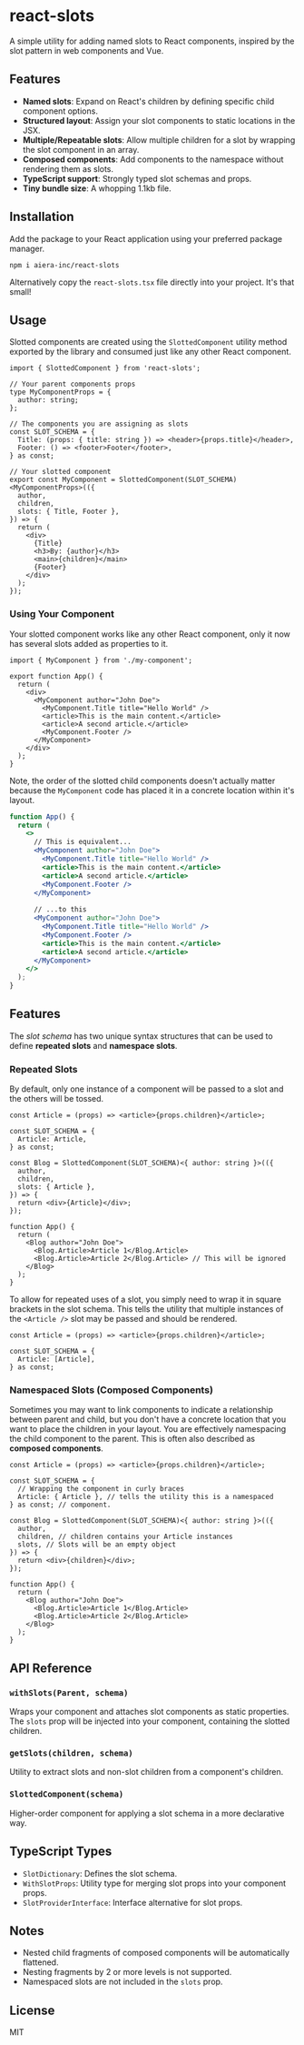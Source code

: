 # react-slots

A simple utility for adding named slots to React components, inspired by the slot pattern in web components and Vue.

## Features

- **Named slots**: Expand on React's children by defining specific child component options.
- **Structured layout**: Assign your slot components to static locations in the JSX.
- **Multiple/Repeatable slots**: Allow multiple children for a slot by wrapping the slot component in an array.
- **Composed components**: Add components to the namespace without rendering them as slots.
- **TypeScript support**: Strongly typed slot schemas and props.
- **Tiny bundle size**: A whopping 1.1kb file.

## Installation

Add the package to your React application using your preferred package manager.

```
npm i aiera-inc/react-slots
```

Alternatively copy the `react-slots.tsx` file directly into your project. It's that small!

## Usage

Slotted components are created using the `SlottedComponent` utility method exported by the library and consumed just like any other React component.

```tsx
import { SlottedComponent } from 'react-slots';

// Your parent components props
type MyComponentProps = {
  author: string;
};

// The components you are assigning as slots
const SLOT_SCHEMA = {
  Title: (props: { title: string }) => <header>{props.title}</header>,
  Footer: () => <footer>Footer</footer>,
} as const;

// Your slotted component
export const MyComponent = SlottedComponent(SLOT_SCHEMA)<MyComponentProps>(({
  author,
  children,
  slots: { Title, Footer },
}) => {
  return (
    <div>
      {Title}
      <h3>By: {author}</h3>
      <main>{children}</main>
      {Footer}
    </div>
  );
});
```

### Using Your Component

Your slotted component works like any other React component, only it now has several slots added as properties to it.

```tsx
import { MyComponent } from './my-component';

export function App() {
  return (
    <div>
      <MyComponent author="John Doe">
        <MyComponent.Title title="Hello World" />
        <article>This is the main content.</article>
        <article>A second article.</article>
        <MyComponent.Footer />
      </MyComponent>
    </div>
  );
}
```

Note, the order of the slotted child components doesn't actually matter because the `MyComponent` code has placed it in a concrete location within it's layout.

```jsx
function App() {
  return (
    <>
      // This is equivalent...
      <MyComponent author="John Doe">
        <MyComponent.Title title="Hello World" />
        <article>This is the main content.</article>
        <article>A second article.</article>
        <MyComponent.Footer />
      </MyComponent>
      
      // ...to this
      <MyComponent author="John Doe">
        <MyComponent.Title title="Hello World" />
        <MyComponent.Footer />
        <article>This is the main content.</article>
        <article>A second article.</article>
      </MyComponent>
    </>
  );
}
```

## Features

The _slot schema_ has two unique syntax structures that can be used to define **repeated slots** and **namespace slots**.

### Repeated Slots

By default, only one instance of a component will be passed to a slot and the others will be tossed.

```tsx
const Article = (props) => <article>{props.children}</article>;

const SLOT_SCHEMA = {
  Article: Article,
} as const;

const Blog = SlottedComponent(SLOT_SCHEMA)<{ author: string }>(({
  author,
  children,
  slots: { Article },
}) => {
  return <div>{Article}</div>;
});

function App() {
  return (
    <Blog author="John Doe">
      <Blog.Article>Article 1</Blog.Article>
      <Blog.Article>Article 2</Blog.Article> // This will be ignored
    </Blog>
  );
}
```

To allow for repeated uses of a slot, you simply need to wrap it in square brackets in the slot schema. This tells the utility that multiple instances of the `<Article />` slot may be passed and should be rendered.

```tsx
const Article = (props) => <article>{props.children}</article>;

const SLOT_SCHEMA = {
  Article: [Article],
} as const;
```

### Namespaced Slots (Composed Components)

Sometimes you may want to link components to indicate a relationship between parent and child, but you don't have a concrete location that you want to place the children in your layout. You are effectively namespacing the child component to the parent. This is often also described as **composed components**.

```tsx
const Article = (props) => <article>{props.children}</article>;

const SLOT_SCHEMA = {
  // Wrapping the component in curly braces
  Article: { Article }, // tells the utility this is a namespaced
} as const; // component.

const Blog = SlottedComponent(SLOT_SCHEMA)<{ author: string }>(({
  author,
  children, // children contains your Article instances
  slots, // Slots will be an empty object
}) => {
  return <div>{children}</div>;
});

function App() {
  return (
    <Blog author="John Doe">
      <Blog.Article>Article 1</Blog.Article>
      <Blog.Article>Article 2</Blog.Article>
    </Blog>
  );
}
```

## API Reference

### `withSlots(Parent, schema)`

Wraps your component and attaches slot components as static properties. The `slots` prop will be injected into your component, containing the slotted children.

### `getSlots(children, schema)`

Utility to extract slots and non-slot children from a component's children.

### `SlottedComponent(schema)`

Higher-order component for applying a slot schema in a more declarative way.

## TypeScript Types

- `SlotDictionary`: Defines the slot schema.
- `WithSlotProps`: Utility type for merging slot props into your component props.
- `SlotProviderInterface`: Interface alternative for slot props.

## Notes

- Nested child fragments of composed components will be automatically flattened.
- Nesting fragments by 2 or more levels is not supported.
- Namespaced slots are not included in the `slots` prop.

## License

MIT
